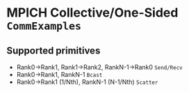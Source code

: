 # MPICH Collective/One-Sided `CommExamples`
## Supported primitives
- Rank0->Rank1, Rank1->Rank2, RankN-1->Rank0 `Send/Recv`
- Rank0->Rank1, RankN-1 `Bcast`
- Rank0->Rank1 (1/Nth), RankN-1 (N-1/Nth) `Scatter`
